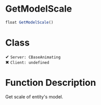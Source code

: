 # GetModelScale
```js	
float GetModelScale()
```
# Class
✔ `Server: CBaseAnimating`  
✖ `Client: undefined`  

# Function Description
Get scale of entity's model.
